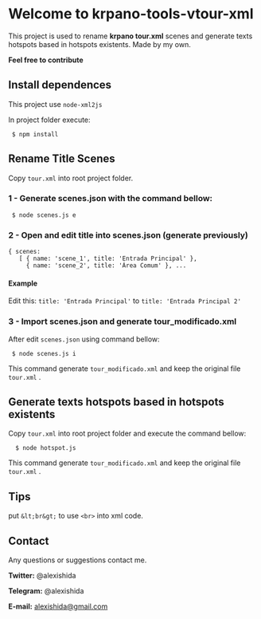 # Welcome to krpano-tools-vtour-xml

This project is used to rename **krpano tour.xml** scenes and generate texts hotspots based in hotspots existents.
Made by my own.

**Feel free to contribute**

## Install dependences
This project use `node-xml2js`

In project folder execute:
 
	 $ npm install

## Rename Title Scenes

Copy `tour.xml` into root project folder.

### 1 - Generate scenes.json with the command bellow:

	 $ node scenes.js e
		
### 2 - Open and edit title into scenes.json (generate previously) 
	{ scenes: 
	   [ { name: 'scene_1', title: 'Entrada Principal' },
	     { name: 'scene_2', title: 'Área Comum' }, ...
#### Example	     
Edit this: `title: 'Entrada Principal'` to  `title: 'Entrada Principal 2'`

### 3 - Import scenes.json and generate tour_modificado.xml
After edit `scenes.json` using command bellow:
	
	 $ node scenes.js i

This command generate `tour_modificado.xml` and keep the original file `tour.xml` .

 ## Generate texts hotspots based in hotspots existents
 Copy `tour.xml` into root project folder and execute the command bellow:
	 
	  $ node hotspot.js
	  
This command generate `tour_modificado.xml` and keep the original file `tour.xml` .

## Tips
put `&lt;br&gt;` to use `<br>` into xml code.

## Contact
Any questions or suggestions contact me.

**Twitter:** @alexishida

**Telegram:** @alexishida

**E-mail:** alexishida@gmail.com